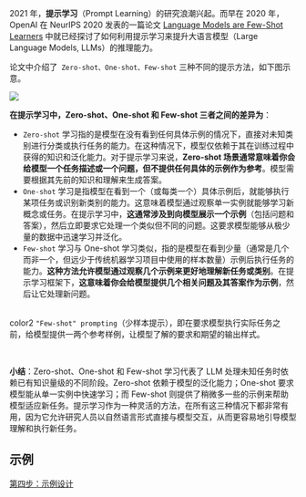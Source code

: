 2021 年，**提示学习**（Prompt Learning）的研究浪潮兴起。而早在 2020 年，OpenAI 在 NeurIPS 2020 发表的一篇论文 [Language Models are Few-Shot Learners](https://arxiv.org/abs/2005.14165) 中就已经探讨了如何利用提示学习来提升大语言模型（Large Language Models, LLMs）的推理能力。

论文中介绍了` Zero-shot、One-shot、Few-shot` 三种不同的提示方法，如下图示意。

![](https://cdn.nlark.com/yuque/0/2025/png/2639475/1736143804901-faa31fe3-ad0b-403e-ac7a-ddbc0ec17748.png)

**在提示学习中，Zero-shot、One-shot 和 Few-shot 三者之间的差异为**：

+ `Zero-shot` 学习指的是模型在没有看到任何具体示例的情况下，直接对未知类别进行分类或执行任务的能力。在这种情况下，模型仅依赖于其在训练过程中获得的知识和泛化能力。对于提示学习来说，**Zero-shot 场景通常意味着你会给模型一个任务描述或一个问题，但不提供任何具体的示例作为参考**。模型需要根据其先前的知识和理解来生成答案。
+ `One-shot` 学习是指模型在看到一个（或每类一个）具体示例后，就能够执行某项任务或识别新类别的能力。这意味着模型通过观察单一实例就能够学习新概念或任务。在提示学习中，**这通常涉及到向模型展示一个示例**（包括问题和答案），然后立即要求它处理一个类似但不同的问题。这要求模型能够从极少量的数据中迅速学习并泛化。
+ `Few-shot` 学习与 One-shot 学习类似，指的是模型在看到少量（通常是几个而非一个，但远少于传统机器学习项目中使用的样本数量）示例后执行任务的能力。**这种方法允许模型通过观察几个示例来更好地理解新任务或类别**。在提示学习框架下，**这意味着你会给模型提供几个相关问题及其答案作为示例**，然后让它处理新问题。

<br/>color2
`"Few-shot" prompting`（少样本提示），即在要求模型执行实际任务之前，给模型提供一两个参考样例，让模型了解的要求和期望的输出样式。

<br/>

**小结**：Zero-shot、One-shot 和 Few-shot 学习代表了 LLM 处理未知任务时依赖已有知识量级的不同阶段。Zero-shot 依赖于模型的泛化能力；One-shot 要求模型能从单一实例中快速学习；而 Few-shot 则提供了稍微多一些的示例来帮助模型适应新任务。提示学习作为一种灵活的方法，在所有这三种情况下都非常有用，因为它允许研究人员以自然语言形式直接与模型交互，从而更容易地引导模型理解和执行新任务。

##  示例
[第四步：示例设计](https://www.yuque.com/qiaokate/su87gb/qk67engyx1vuv3h7)

